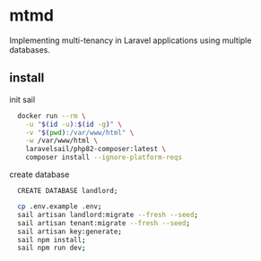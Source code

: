 # mtmd
Implementing multi-tenancy in Laravel applications using multiple databases.

## install

init sail
```bash
  docker run --rm \
    -u "$(id -u):$(id -g)" \
    -v "$(pwd):/var/www/html" \
    -w /var/www/html \
    laravelsail/php82-composer:latest \
    composer install --ignore-platform-reqs
```

create database
```postgresql
  CREATE DATABASE landlord;
```

```bash
  cp .env.example .env;
  sail artisan landlord:migrate --fresh --seed;
  sail artisan tenant:migrate --fresh --seed;
  sail artisan key:generate;
  sail npm install;
  sail npm run dev;
```
